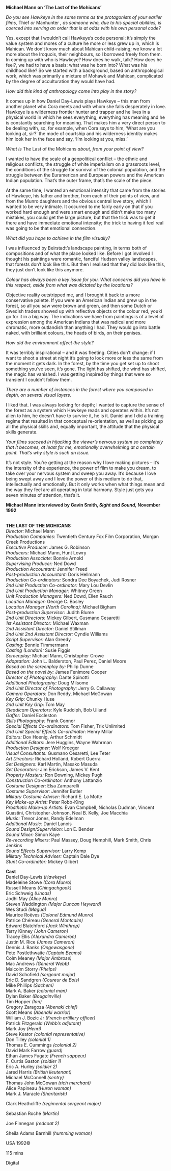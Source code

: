 
**Michael Mann on ‘The Last of the Mohicans’**

_Do you see Hawkeye in the same terms as the protagonists of your earlier films,_ Thief _or_ Manhunter _, as someone who, due to his special abilities, is coerced into serving an order that is at odds with his own personal code?_

Yes, except that I wouldn’t call Hawkeye’s code personal: it’s simply the value system and mores of a culture he more or less grew up in, which is Mahican. We don’t know much about Mahican child-raising; we know a lot more about the Iroquois, their neighbours, so l borrowed freely from them. In coming up with who is Hawkeye? How does he walk, talk? How does he feel?, we had to have a basis: what was he born into? What was his childhood like? So we started with a background, based on anthropological work, which was primarily a mixture of Mohawk and Mahican, complicated by the degree of acculturation they would have had.

_How did this kind of anthropology come into play in the story?_

It comes up in how Daniel Day-Lewis plays Hawkeye – this man from another planet who Cora meets and with whom she falls desperately in love. Hawkeye is a wilderness frontier hunter and trapper and he lives in a physical world in which he sees everything, everything has meaning and he is constantly searching for meaning. That makes him a very direct person to be dealing with, so, for example, when Cora says to him, ‘What are you looking at, sir?’ the mode of courtship and his wilderness identity makes him look her in the face and say, ‘I’m looking at you, miss.’

_What is_ The Last of the Mohicans _about, from your point of view?_

I wanted to have the scale of a geopolitical conflict – the ethnic and religious conflicts, the struggle of white imperialism on a grassroots level, the conditions of the struggle for survival of the colonial population, and the struggle between the Euramerican and European powers and the American Indian population. That’s the outer frame, that’s the scale of the piece.

At the same time, I wanted an emotional intensity that came from the stories of Hawkeye, his father and brother, from each of their points of view, and from the Munro daughters and the obvious central love story, which I wanted to be very intimate. It occurred to me fairly early on that if you worked hard enough and were smart enough and didn’t make too many mistakes, you could get the large picture, but that the trick was to get it there and have immediate emotional intensity; the trick to having it feel real was going to be that emotional connection.

_What did you hope to achieve in the film visually?_

I was influenced by Beirstadt’s landscape painting, in terms both of compositions and of what the place looked like. Before I got involved I thought his paintings were romantic, fanciful Hudson valley landscapes, that forests don’t look like this. But then I realised that they did look like this, they just don’t look like this anymore.

_Colour has always been a key issue for you. What concerns did you have in this respect, aside from what was dictated by the locations?_

Objective reality outstripped me, and I brought it back to a more conservative palette. If you were an American Indian and grew up in the forest, so all you saw were brown and green, and then some Dutch or Swedish traders showed up with reflective objects or the colour red, you’d go for it in a big way.  The indications we have from paintings is of a level of expression among the American Indians that was radical and more chromatic, more outlandish than anything I had. They would go into battle naked, with brilliant colours, the heads of birds, on their penises.

_How did the environment affect the style?_

It was terribly inspirational – and it was fleeting. Cities don’t change: if I want to shoot a street at night it’s going to look more or less the same from the moment it gets dark. In the forest, by the time you get set up to shoot something you’ve seen, it’s gone. The light has shifted, the wind has shifted, the magic has vanished. I was getting inspired by things that were so transient I couldn’t follow them.

_There are a number of instances in the forest where you composed in depth, on several visual layers._

I liked that. I was always looking for depth; I wanted to capture the sense of the forest as a system which Hawkeye reads and operates within. It’s not alien to him, he doesn’t have to survive it, he is it. Daniel and I did a training regime that resulted in that conceptual re-orientation, as well as picking up all the physical skills and, equally important, the attitude that the physical skills generate.

_Your films succeed in hijacking the viewer’s nervous system so completely that it becomes, at least for me, emotionally overwhelming at a certain point.  That’s why style is such an issue._

It’s not style. You’re getting at the reason why I love making pictures – it’s the intensity of the experience, the power of film to make you dream, to take over your nervous system and sweep you away. It’s because I love being swept away and I love the power of this medium to do that, intellectually and emotionally. But it only works when what things mean and the way they feel are all operating in total harmony. Style just gets you seven minutes of attention, that’s it.

**Michael Mann interviewed by Gavin Smith, _Sight and Sound,_ November 1992**
<br><br>

**THE LAST OF THE MOHICANS**<br>
_Director:_ Michael Mann<br>
_Production Companies:_  Twentieth Century Fox Film Corporation,  Morgan Creek Productions<br>
_Executive Producer:_ James G. Robinson<br>
_Producers:_ Michael Mann, Hunt Lowry<br>
_Production Associate:_ Bonnie Arnold<br>
_Supervising Producer:_ Ned Dowd<br>
_Production Accountant:_ Jennifer Freed<br>
_Post-production Accountant:_ Doris Hellmann<br>
_Production Co-ordinators:_ Sondra Dee Boyachek, Judi Rosner<br>
_2nd Unit Production Co-ordinator:_ Mary Lou Devlin<br>
_2nd Unit Production Manager:_ Whitney Green<br>
_Unit Production Managers:_ Ned Dowd, Ellen Rauch<br>
_Location Manager:_ George C. Bosley<br>
_Location Manager (North Carolina):_ Michael Bigham<br>
_Post-production Supervisor:_ Judith Blume<br>
_2nd Unit Directors:_ Mickey Gilbert,  Gusmano Cesaretti<br>
_1st Assistant Director:_ Michael Waxman<br>
_2nd Assistant Director:_ Daniel Stillman<br>
_2nd Unit 2nd Assistant Director:_ Cyndie Williams<br>
_Script Supervisor:_ Alan Greedy<br>
_Casting:_ Bonnie Timmermann<br>
_Casting (London):_ Susie Figgis<br>
_Screenplay:_ Michael Mann, Christopher Crowe<br>
_Adaptation:_ John L. Balderston, Paul Perez,  Daniel Moore<br>
_Based on the screenplay by:_ Philip Dunne<br>
_Based on the novel by:_ James Fenimore Cooper<br>
_Director of Photography:_ Dante Spinotti<br>
_Additional Photography:_ Doug Milsome<br>
_2nd Unit Director of Photography:_ Jerry G. Callaway<br>
_Camera Operators:_ Don Reddy, Michael McGowan<br>
 _Key Grip:_ Chunky Huse<br>
_2nd Unit Key Grip:_ Tom May<br>
_Steadicam Operators:_ Kyle Rudolph, Bob Ulland<br>
_Gaffer:_ Daniel Eccleston<br>
_Stills Photography:_ Frank Connor<br>
_Special Effects Co-ordinators:_ Tom Fisher,  Trix Unlimited<br>
_2nd Unit Special Effects Co-ordinator:_ Henry Millar<br>
_Editors:_ Dov Hoenig, Arthur Schmidt<br>
_Additional Editors:_ Jere Huggins, Wayne Wahrman<br>
_Production Designer:_ Wolf Kroeger<br>
_Visual Consultants:_ Gusmano Cesaretti, Lee Teter<br>
_Art Directors:_ Richard Holland, Robert Guerra<br>
_Set Designers:_ Karl Martin, Masako Masuda<br>
_Set Decorators:_ Jim Erickson, James V. Kent<br>
_Property Masters:_ Ron Downing, Mickey Pugh<br>
_Construction Co-ordinator:_ Anthony Lattanzio<br>
_Costume Designer:_ Elsa Zamparelli<br>
_Costume Supervisor:_ Jennifer Butler<br>
_Military Costume Adviser:_ Richard E. La Motte<br>
_Key Make-up Artist:_ Peter Robb-King<br>
_Prosthetic Make-up Artists:_ Evan Campbell, Nicholas Dudman, Vincent Guastini, Christopher Johnson, Neal B. Kelly, Joe Macchia<br>
_Music:_ Trevor Jones, Randy Edelman<br>
_Additional Music:_ Daniel Lanois<br>
_Sound Design/Supervision:_ Lon E. Bender<br>
_Sound Mixer:_ Simon Kaye<br>
_Re-recording Mixers:_ Paul Massey, Doug Hemphill, Mark Smith, Chris Jenkins<br>
_Sound Effects Supervisor:_ Larry Kemp<br>
_Military Technical Adviser:_ Captain Dale Dye<br>
_Stunt Co-ordinator:_ Mickey Gilbert<br>

**Cast**<br>
Daniel Day-Lewis _(Hawkeye)_<br>
Madeleine Stowe _(Cora Munro)_<br>
Russell Means _(Chingachgook)_<br>
Eric Schweig _(Uncas)_<br>
Jodhi May _(Alice Munro)_<br>
Steven Waddington _(Major Duncan Heyward)_<br>
Wes Studi _(Magua)_<br>
Maurice Roëves _(Colonel Edmund Munro)_<br>
Patrice Chéreau _(General Montcalm)_<br>
Edward Blatchford _(Jack Winthrop)_<br>
Terry Kinney _(John Cameron)_<br>
Tracey Ellis _(Alexandra Cameron)_<br>
Justin M. Rice _(James Cameron)_<br>
Dennis J. Banks _(Ongewasgone)_<br>
Pete Postlethwaite _(Captain Beams)_<br>
Colm Meaney _(Major Ambrose)_<br>
Mac Andrews _(General Webb)_<br>
Malcolm Storry _(Phelps)_<br>
David Schofield _(sergeant major)_<br>
Eric D. Sandgren _(Coureur de Bois)_<br>
Mike Phillips _(Sachem)_<br>
Mark A. Baker _(colonial man)_<br>
Dylan Baker _(Bougainville)_<br>
Tim Hopper _(Ian)_<br>
Gregory Zaragoza _(Abenaki chief)_<br>
Scott Means _(Abenaki warrior)_<br>
William J. Bozic Jr _(French artillery officer)_<br>
Patrick Fitzgerald _(Webb’s adjutant)_<br>
Mark Joy _(Henri)_<br>
Steve Keator _(colonial representative)_<br>
Don Tilley _(colonial 1)_<br>
Thomas E. Cummings _(colonial 2)_<br>
David Mark Farrow _(guard)_<br>
Ethan James Fugate _(French sappeur)_<br>
F. Curtis Gaston _(soldier 1)_<br>
Eric A. Hurley _(soldier 2)_<br>
Jared Harris _(British lieutenant)_<br>
Michael McConnell _(sentry)_<br>
Thomas John McGowan _(rich merchant)_<br>
Alice Papineau _(Huron woman)_<br>
Mark J. Maracle _(Sharitarish)_<br>

Clark Heathcliffe _(regimental sergeant major)_<br>

Sebastian Roché _(Martin)_<br>

Joe Finnegan _(redcoat 2)_<br>

Sheila Adams Barnhill _(humming woman)_<br>

USA 1992©<br>

115 mins<br>

Digital<br>
<br>
<!--stackedit_data:
eyJoaXN0b3J5IjpbMjEyMjY0MTgxNl19
-->
